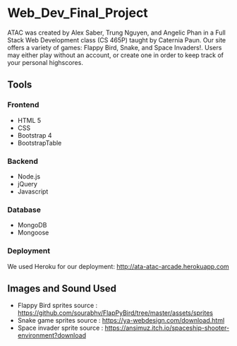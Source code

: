 # Web_Dev_Final_Project

ATAC was created by Alex Saber, Trung Nguyen, and Angelic Phan in a Full Stack Web Development class (CS 465P) taught by Caternia Paun. Our site offers a variety of games: Flappy Bird, Snake, and Space Invaders!. Users may either play without an account, or create one in order to keep track of your personal highscores.

## Tools

### Frontend

- HTML 5
- CSS
- Bootstrap 4
- BootstrapTable

### Backend

- Node.js
- jQuery
- Javascript

### Database

- MongoDB
- Mongoose

### Deployment

We used Heroku for our deployment: http://ata-atac-arcade.herokuapp.com

## Images and Sound Used

- Flappy Bird sprites source : https://github.com/sourabhv/FlapPyBird/tree/master/assets/sprites
- Snake game sprites source : https://ya-webdesign.com/download.html
- Space invader sprite source : https://ansimuz.itch.io/spaceship-shooter-environment?download
